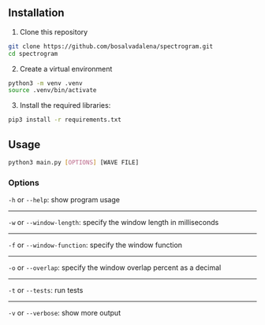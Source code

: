 ## Installation
1. Clone this repository
```bash
git clone https://github.com/bosalvadalena/spectrogram.git
cd spectrogram
```
2. Create a virtual environment
```bash
python3 -m venv .venv
source .venv/bin/activate
```
3. Install the required libraries:
```bash
pip3 install -r requirements.txt
```
## Usage
```bash
python3 main.py [OPTIONS] [WAVE FILE]
```
### Options

`-h` or `--help`: show program usage

------------
`-w` or `--window-length`: specify the window length in milliseconds

------------

`-f` or `--window-function`: specify the window function

------------

`-o` or `--overlap`:  specify the window overlap percent as a decimal

------------

`-t` or `--tests`: run tests

------------

`-v` or `--verbose`: show more output